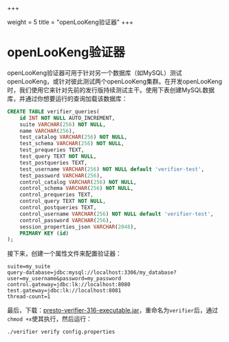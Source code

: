 +++

weight = 5
title = "openLooKeng验证器"
+++


# openLooKeng验证器

openLooKeng验证器可用于针对另一个数据库（如MySQL）测试openLooKeng，或针对彼此测试两个openLooKeng集群。在开发openLooKeng时，我们使用它来针对先前的发行版持续测试主干。使用下表创建MySQL数据库，并通过你想要运行的查询加载该数据库：

``` sql
CREATE TABLE verifier_queries(
    id INT NOT NULL AUTO_INCREMENT,
    suite VARCHAR(256) NOT NULL,
    name VARCHAR(256),
    test_catalog VARCHAR(256) NOT NULL,
    test_schema VARCHAR(256) NOT NULL,
    test_prequeries TEXT,
    test_query TEXT NOT NULL,
    test_postqueries TEXT,
    test_username VARCHAR(256) NOT NULL default 'verifier-test',
    test_password VARCHAR(256),
    control_catalog VARCHAR(256) NOT NULL,
    control_schema VARCHAR(256) NOT NULL,
    control_prequeries TEXT,
    control_query TEXT NOT NULL,
    control_postqueries TEXT,
    control_username VARCHAR(256) NOT NULL default 'verifier-test',
    control_password VARCHAR(256),
    session_properties_json VARCHAR(2048),
    PRIMARY KEY (id)
);
```

接下来，创建一个属性文件来配置验证器：

``` properties
suite=my_suite
query-database=jdbc:mysql://localhost:3306/my_database?user=my_username&password=my_password
control.gateway=jdbc:lk://localhost:8080
test.gateway=jdbc:lk://localhost:8081
thread-count=1
```

最后，下载：[presto-verifier-316-executable.jar](https://repo1.maven.org/maven2/io/hetu/core/presto-verifier/316/presto-verifier-316-executable.jar)，重命名为`verifier`后，通过`chmod +x`使其执行，然后运行：

``` shell
./verifier verify config.properties
```